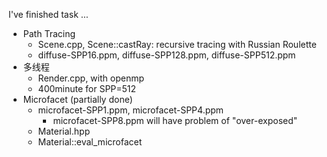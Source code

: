 
I've finished task ...

* Path Tracing
  * Scene.cpp, Scene::castRay: recursive tracing with Russian Roulette
  * diffuse-SPP16.ppm, diffuse-SPP128.ppm, diffuse-SPP512.ppm
* 多线程
  * Render.cpp, with openmp
  * 400minute for SPP=512
* Microfacet (partially done)
  * microfacet-SPP1.ppm, microfacet-SPP4.ppm
    * microfacet-SPP8.ppm will have problem of "over-exposed"
  * Material.hpp
  * Material::eval_microfacet

  